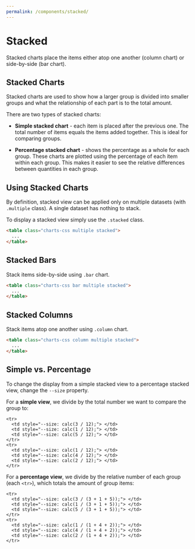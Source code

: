 ```yaml
---
permalink: /components/stacked/
---
```


# Stacked

Stacked charts place the items either atop one another (column chart) or side-by-side (bar chart).

## Stacked Charts

Stacked charts are used to show how a larger group is divided into smaller groups and what the relationship of each part is to the total amount.

There are two types of stacked charts:

* **Simple stacked chart** - each item is placed after the previous one. The total number of items equals the items added together. This is ideal for comparing groups.

* **Percentage stacked chart** - shows the percentage as a whole for each group. These charts are plotted using the percentage of each item within each group. This makes it easier to see the relative differences between quantities in each group.

## Using Stacked Charts

By definition, stacked view can be applied only on multiple datasets (with `.multiple` class). A single dataset has nothing to stack.

To display a stacked view simply use the `.stacked` class.

```html
<table class="charts-css multiple stacked">
  ...
</table>
```

## Stacked Bars

Stack items side-by-side using `.bar` chart.

```html
<table class="charts-css bar multiple stacked">
  ...
</table>
```

<code-example code-example-id="stacked-example-1">
<template v-slot:css-code>
#stacked-example-1 {
  width: 100%;
  max-width: 400px;
  margin: 0 auto;
}
#stacked-example-1 .bar {
  --color-1: rgba(255, 200, 0, 0.6);
  --color-2: rgba(255, 150, 0, 0.6);
  --color-3: rgba(255,  75, 0, 0.6);
  --color-4: rgba(255,   0, 0, 0.6);
}
#stacked-example-1 .bar caption {
  font-weight: bold;
  padding-block-end: 1rem;
}
#stacked-example-1 .bar tbody {
  aspect-ratio: 21 / 9;
}
</template>
<template v-slot:html-code>
<div id="stacked-example-1">
  <table class="charts-css bar hide-data show-heading show-labels show-primary-axis show-5-secondary-axes data-spacing-5 multiple stacked">
    <caption> Simple Stacked Bars </caption>
    <thead>
      <tr>
        <th scope="col"> Continent </th>
        <th scope="col"> #1 </th>
        <th scope="col"> #2 </th>
        <th scope="col"> #3 </th>
        <th scope="col"> #4 </th>
      </tr>
    </thead>
    <tbody>
      <tr>
        <th scope="row"> America </th>
        <td style="--size: calc(50 / 150);"> <span class="data"> 50$ </span> </td>
        <td style="--size: calc(50 / 150);"> <span class="data"> 50$ </span> </td>
        <td style="--size: calc(30 / 150);"> <span class="data"> 30$ </span> </td>
        <td style="--size: calc(20 / 150);"> <span class="data"> 20$ </span> </td>
      </tr>
      <tr>
        <th scope="row"> Asia </th>
        <td style="--size: calc(30 / 150);"> <span class="data"> 30$ </span> </td>
        <td style="--size: calc(30 / 150);"> <span class="data"> 30$ </span> </td>
        <td style="--size: calc(30 / 150);"> <span class="data"> 30$ </span> </td>
        <td style="--size: calc(30 / 150);"> <span class="data"> 30$ </span> </td>
      </tr>
      <tr>
        <th scope="row"> Europe </th>
        <td style="--size: calc(40 / 150);"> <span class="data"> 40$ </span> </td>
        <td style="--size: calc(25 / 150);"> <span class="data"> 25$ </span> </td>
        <td style="--size: calc(45 / 150);"> <span class="data"> 45$ </span> </td>
        <td style="--size: calc(30 / 150);"> <span class="data"> 30$ </span> </td>
      </tr>
      <tr>
        <th scope="row"> Africa </th>
        <td style="--size: calc(20 / 150);"> <span class="data"> 20$ </span> </td>
        <td style="--size: calc(20 / 150);"> <span class="data"> 20$ </span> </td>
        <td style="--size: calc(20 / 150);"> <span class="data"> 20$ </span> </td>
        <td style="--size: calc(20 / 150);"> <span class="data"> 20$ </span> </td>
      </tr>
    </tbody>
  </table>
</div>
</template>
</code-example>

<code-example code-example-id="stacked-example-2">
<template v-slot:css-code>
#stacked-example-2 {
  width: 100%;
  max-width: 400px;
  margin: 0 auto;
}
#stacked-example-2 .bar {
  --color-1: rgba(255, 200, 0, 0.6);
  --color-2: rgba(255, 150, 0, 0.6);
  --color-3: rgba(255,  75, 0, 0.6);
  --color-4: rgba(255,   0, 0, 0.6);
}
#stacked-example-2 .bar caption {
  font-weight: bold;
  padding-block-end: 1rem;
}
#stacked-example-2 .bar tbody {
  aspect-ratio: 21 / 9;
}
</template>
<template v-slot:html-code>
<div id="stacked-example-2">
  <table class="charts-css bar hide-data show-heading show-labels show-primary-axis show-5-secondary-axes data-spacing-5 multiple stacked">
    <caption> Percentage Stacked Bars </caption>
    <thead>
      <tr>
        <th scope="col"> Continent </th>
        <th scope="col"> #1 </th>
        <th scope="col"> #2 </th>
        <th scope="col"> #3 </th>
        <th scope="col"> #4 </th>
      </tr>
    </thead>
    <tbody>
      <tr>
        <th scope="row"> America </th>
        <td style="--size: calc(50 / (50 + 50 + 30 + 20));"> <span class="data"> 50$ </span> </td>
        <td style="--size: calc(50 / (50 + 50 + 30 + 20));"> <span class="data"> 50$ </span> </td>
        <td style="--size: calc(30 / (50 + 50 + 30 + 20));"> <span class="data"> 30$ </span> </td>
        <td style="--size: calc(20 / (50 + 50 + 30 + 20));"> <span class="data"> 20$ </span> </td>
      </tr>
      <tr>
        <th scope="row"> Asia </th>
        <td style="--size: calc(30 / (30 + 30 + 30 + 30));"> <span class="data"> 30$ </span> </td>
        <td style="--size: calc(30 / (30 + 30 + 30 + 30));"> <span class="data"> 30$ </span> </td>
        <td style="--size: calc(30 / (30 + 30 + 30 + 30));"> <span class="data"> 30$ </span> </td>
        <td style="--size: calc(30 / (30 + 30 + 30 + 30));"> <span class="data"> 30$ </span> </td>
      </tr>
      <tr>
        <th scope="row"> Europe </th>
        <td style="--size: calc(40 / (40 + 25 + 45 + 30));"> <span class="data"> 40$ </span> </td>
        <td style="--size: calc(25 / (40 + 25 + 45 + 30));"> <span class="data"> 25$ </span> </td>
        <td style="--size: calc(45 / (40 + 25 + 45 + 30));"> <span class="data"> 45$ </span> </td>
        <td style="--size: calc(30 / (40 + 25 + 45 + 30));"> <span class="data"> 30$ </span> </td>
      </tr>
      <tr>
        <th scope="row"> Africa </th>
        <td style="--size: calc(20 / (20 + 20 + 20 + 20));"> <span class="data"> 20$ </span> </td>
        <td style="--size: calc(20 / (20 + 20 + 20 + 20));"> <span class="data"> 20$ </span> </td>
        <td style="--size: calc(20 / (20 + 20 + 20 + 20));"> <span class="data"> 20$ </span> </td>
        <td style="--size: calc(20 / (20 + 20 + 20 + 20));"> <span class="data"> 20$ </span> </td>
      </tr>
    </tbody>
  </table>
</div>
</template>
</code-example>

## Stacked Columns

Stack items atop one another using `.column` chart.

```html
<table class="charts-css column multiple stacked">
  ...
</table>
```

<v-row>

<code-example code-example-id="stacked-example-3">
<template v-slot:css-code>
#stacked-example-3 {
  width: 100%;
  max-width: 300px;
  margin: 0 auto;
}
#stacked-example-3 .column {
  --color-1: rgba(255, 200, 0, 0.6);
  --color-2: rgba(255, 150, 0, 0.6);
  --color-3: rgba(255,  75, 0, 0.6);
  --color-4: rgba(255,   0, 0, 0.6);
}
#stacked-example-3 .column caption {
  font-weight: bold;
  padding-block-end: 1rem;
}
#stacked-example-3 .column tbody {
  aspect-ratio: 1 / 1;
}
</template>
<template v-slot:html-code>
<div id="stacked-example-3">
  <table class="charts-css column hide-data show-heading show-labels show-primary-axis show-3-secondary-axes data-spacing-10 multiple stacked">
    <caption> Simple Stacked Columns </caption>
    <thead>
      <tr>
        <th scope="col"> Continent </th>
        <th scope="col"> #1 </th>
        <th scope="col"> #2 </th>
        <th scope="col"> #3 </th>
        <th scope="col"> #4 </th>
      </tr>
    </thead>
    <tbody>
      <tr>
        <th scope="row"> America </th>
        <td style="--size: calc(50 / 150);"> <span class="data"> 50$ </span> </td>
        <td style="--size: calc(50 / 150);"> <span class="data"> 50$ </span> </td>
        <td style="--size: calc(30 / 150);"> <span class="data"> 30$ </span> </td>
        <td style="--size: calc(20 / 150);"> <span class="data"> 20$ </span> </td>
      </tr>
      <tr>
        <th scope="row"> Asia </th>
        <td style="--size: calc(30 / 150);"> <span class="data"> 30$ </span> </td>
        <td style="--size: calc(30 / 150);"> <span class="data"> 30$ </span> </td>
        <td style="--size: calc(30 / 150);"> <span class="data"> 30$ </span> </td>
        <td style="--size: calc(30 / 150);"> <span class="data"> 30$ </span> </td>
      </tr>
      <tr>
        <th scope="row"> Europe </th>
        <td style="--size: calc(40 / 150);"> <span class="data"> 40$ </span> </td>
        <td style="--size: calc(25 / 150);"> <span class="data"> 25$ </span> </td>
        <td style="--size: calc(45 / 150);"> <span class="data"> 45$ </span> </td>
        <td style="--size: calc(30 / 150);"> <span class="data"> 30$ </span> </td>
      </tr>
      <tr>
        <th scope="row"> Africa </th>
        <td style="--size: calc(20 / 150);"> <span class="data"> 20$ </span> </td>
        <td style="--size: calc(20 / 150);"> <span class="data"> 20$ </span> </td>
        <td style="--size: calc(20 / 150);"> <span class="data"> 20$ </span> </td>
        <td style="--size: calc(20 / 150);"> <span class="data"> 20$ </span> </td>
      </tr>
    </tbody>
  </table>
</div>
</template>
</code-example>

<code-example code-example-id="stacked-example-4">
<template v-slot:css-code>
#stacked-example-4 {
  width: 100%;
  max-width: 300px;
  margin: 0 auto;
}
#stacked-example-4 .column {
  --color-1: rgba(255, 200, 0, 0.6);
  --color-2: rgba(255, 150, 0, 0.6);
  --color-3: rgba(255,  75, 0, 0.6);
  --color-4: rgba(255,   0, 0, 0.6);
}
#stacked-example-4 .column caption {
  font-weight: bold;
  padding-block-end: 1rem;
}
#stacked-example-4 .column tbody {
  aspect-ratio: 1 / 1;
}
</template>
<template v-slot:html-code>
<div id="stacked-example-4">
  <table class="charts-css column hide-data show-heading show-labels show-primary-axis show-3-secondary-axes data-spacing-10 multiple stacked">
    <caption> Percentage Stacked Columns </caption>
    <thead>
      <tr>
        <th scope="col"> Continent </th>
        <th scope="col"> #1 </th>
        <th scope="col"> #2 </th>
        <th scope="col"> #3 </th>
        <th scope="col"> #4 </th>
      </tr>
    </thead>
    <tbody>
      <tr>
        <th scope="row"> America </th>
        <td style="--size: calc(50 / (50 + 50 + 30 + 20));"> <span class="data"> 50$ </span> </td>
        <td style="--size: calc(50 / (50 + 50 + 30 + 20));"> <span class="data"> 50$ </span> </td>
        <td style="--size: calc(30 / (50 + 50 + 30 + 20));"> <span class="data"> 30$ </span> </td>
        <td style="--size: calc(20 / (50 + 50 + 30 + 20));"> <span class="data"> 20$ </span> </td>
      </tr>
      <tr>
        <th scope="row"> Asia </th>
        <td style="--size: calc(30 / (30 + 30 + 30 + 30));"> <span class="data"> 30$ </span> </td>
        <td style="--size: calc(30 / (30 + 30 + 30 + 30));"> <span class="data"> 30$ </span> </td>
        <td style="--size: calc(30 / (30 + 30 + 30 + 30));"> <span class="data"> 30$ </span> </td>
        <td style="--size: calc(30 / (30 + 30 + 30 + 30));"> <span class="data"> 30$ </span> </td>
      </tr>
      <tr>
        <th scope="row"> Europe </th>
        <td style="--size: calc(40 / (40 + 25 + 45 + 30));"> <span class="data"> 40$ </span> </td>
        <td style="--size: calc(25 / (40 + 25 + 45 + 30));"> <span class="data"> 25$ </span> </td>
        <td style="--size: calc(45 / (40 + 25 + 45 + 30));"> <span class="data"> 45$ </span> </td>
        <td style="--size: calc(30 / (40 + 25 + 45 + 30));"> <span class="data"> 30$ </span> </td>
      </tr>
      <tr>
        <th scope="row"> Africa </th>
        <td style="--size: calc(20 / (20 + 20 + 20 + 20));"> <span class="data"> 20$ </span> </td>
        <td style="--size: calc(20 / (20 + 20 + 20 + 20));"> <span class="data"> 20$ </span> </td>
        <td style="--size: calc(20 / (20 + 20 + 20 + 20));"> <span class="data"> 20$ </span> </td>
        <td style="--size: calc(20 / (20 + 20 + 20 + 20));"> <span class="data"> 20$ </span> </td>
      </tr>
    </tbody>
  </table>
</div>
</template>
</code-example>

</v-row>

## Simple vs. Percentage

To change the display from a simple stacked view to a percentage stacked view, change the `--size` property.

For a **simple view**, we divide by the total number we want to compare the group to:

```html{2-4,7-9}
<tr>
  <td style="--size: calc(3 / 12);"> </td>
  <td style="--size: calc(1 / 12);"> </td>
  <td style="--size: calc(5 / 12);"> </td>
</tr>
<tr>
  <td style="--size: calc(1 / 12);"> </td>
  <td style="--size: calc(4 / 12);"> </td>
  <td style="--size: calc(2 / 12);"> </td>
</tr>
```

For a **percentage view**, we divide by the relative number of each group (each `<tr>`), which totals the amount of group items:

```html{2-4,7-9}
<tr>
  <td style="--size: calc(3 / (3 + 1 + 5));"> </td>
  <td style="--size: calc(1 / (3 + 1 + 5));"> </td>
  <td style="--size: calc(5 / (3 + 1 + 5));"> </td>
</tr>
<tr>
  <td style="--size: calc(1 / (1 + 4 + 2));"> </td>
  <td style="--size: calc(4 / (1 + 4 + 2));"> </td>
  <td style="--size: calc(2 / (1 + 4 + 2));"> </td>
</tr>
```

